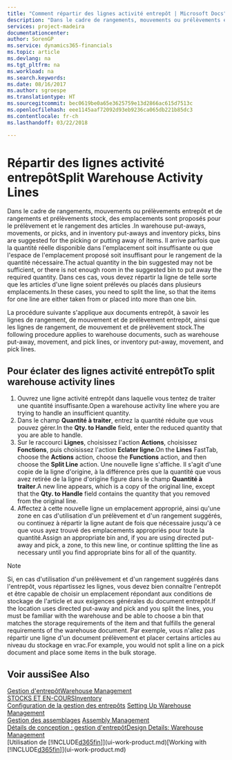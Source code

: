 ```yaml
---
title: "Comment répartir des lignes activité entrepôt | Microsoft Docs"
description: "Dans le cadre de rangements, mouvements ou prélèvements entrepôt et de rangements et prélèvements stock, des emplacements sont proposés pour le prélèvement et le rangement des articles . Il arrive parfois que la quantité réelle disponible dans l'emplacement soit insuffisante ou que l'espace de l'emplacement proposé soit insuffisant pour le rangement de la quantité nécessaire. Dans ces cas, vous devez répartir la ligne de telle sorte que les articles d'une ligne soient prélevés ou placés dans plusieurs emplacements."
services: project-madeira
documentationcenter: 
author: SorenGP
ms.service: dynamics365-financials
ms.topic: article
ms.devlang: na
ms.tgt_pltfrm: na
ms.workload: na
ms.search.keywords: 
ms.date: 08/16/2017
ms.author: sgroespe
ms.translationtype: HT
ms.sourcegitcommit: bec0619be0a65e3625759e13d2866ac615d7513c
ms.openlocfilehash: eee1145aaf72092d93eb9236ca065db221b85dc3
ms.contentlocale: fr-ch
ms.lasthandoff: 03/22/2018

---
```

# <a name="split-warehouse-activity-lines"></a><span data-ttu-id="4e07a-105">Répartir des lignes activité entrepôt</span><span class="sxs-lookup"><span data-stu-id="4e07a-105">Split Warehouse Activity Lines</span></span>
<span data-ttu-id="4e07a-106">Dans le cadre de rangements, mouvements ou prélèvements entrepôt et de rangements et prélèvements stock, des emplacements sont proposés pour le prélèvement et le rangement des articles .</span><span class="sxs-lookup"><span data-stu-id="4e07a-106">In warehouse put-aways, movements, or picks, and in inventory put-aways and inventory picks, bins are suggested for the picking or putting away of items.</span></span> <span data-ttu-id="4e07a-107">Il arrive parfois que la quantité réelle disponible dans l'emplacement soit insuffisante ou que l'espace de l'emplacement proposé soit insuffisant pour le rangement de la quantité nécessaire.</span><span class="sxs-lookup"><span data-stu-id="4e07a-107">The actual quantity in the bin suggested may not be sufficient, or there is not enough room in the suggested bin to put away the required quantity.</span></span> <span data-ttu-id="4e07a-108">Dans ces cas, vous devez répartir la ligne de telle sorte que les articles d'une ligne soient prélevés ou placés dans plusieurs emplacements.</span><span class="sxs-lookup"><span data-stu-id="4e07a-108">In these cases, you need to split the line, so that the items for one line are either taken from or placed into more than one bin.</span></span>  

<span data-ttu-id="4e07a-109">La procédure suivante s'applique aux documents entrepôt, à savoir les lignes de rangement, de mouvement et de prélèvement entrepôt, ainsi que les lignes de rangement, de mouvement et de prélèvement stock.</span><span class="sxs-lookup"><span data-stu-id="4e07a-109">The following procedure applies to warehouse documents, such as warehouse put-away, movement, and pick lines, or inventory put-away, movement, and pick lines.</span></span>  

## <a name="to-split-warehouse-activity-lines"></a><span data-ttu-id="4e07a-110">Pour éclater des lignes activité entrepôt</span><span class="sxs-lookup"><span data-stu-id="4e07a-110">To split warehouse activity lines</span></span>  
1.  <span data-ttu-id="4e07a-111">Ouvrez une ligne activité entrepôt dans laquelle vous tentez de traiter une quantité insuffisante.</span><span class="sxs-lookup"><span data-stu-id="4e07a-111">Open a warehouse activity line where you are trying to handle an insufficient quantity.</span></span>  
2.  <span data-ttu-id="4e07a-112">Dans le champ **Quantité à traiter**, entrez la quantité réduite que vous pouvez gérer.</span><span class="sxs-lookup"><span data-stu-id="4e07a-112">In the **Qty. to Handle** field, enter the reduced quantity that you are able to handle.</span></span>  
3.  <span data-ttu-id="4e07a-113">Sur le raccourci **Lignes**, choisissez l'action **Actions**, choisissez **Fonctions**, puis choisissez l'action **Eclater ligne**.</span><span class="sxs-lookup"><span data-stu-id="4e07a-113">On the **Lines** FastTab, choose the **Actions** action, choose the **Functions** action, and then choose the **Split Line** action.</span></span> <span data-ttu-id="4e07a-114">Une nouvelle ligne s'affiche. Il s'agit d'une copie de la ligne d'origine, à la différence près que la quantité que vous avez retirée de la ligne d'origine figure dans le champ **Quantité à traiter**.</span><span class="sxs-lookup"><span data-stu-id="4e07a-114">A new line appears, which is a copy of the original line, except that the **Qty. to Handle** field contains the quantity that you removed from the original line.</span></span>  
4.  <span data-ttu-id="4e07a-115">Affectez à cette nouvelle ligne un emplacement approprié, ainsi qu'une zone en cas d'utilisation d'un prélèvement et d'un rangement suggérés, ou continuez à répartir la ligne autant de fois que nécessaire jusqu'à ce que vous ayez trouvé des emplacements appropriés pour toute la quantité.</span><span class="sxs-lookup"><span data-stu-id="4e07a-115">Assign an appropriate bin and, if you are using directed put-away and pick, a zone, to this new line, or continue splitting the line as necessary until you find appropriate bins for all of the quantity.</span></span>  

> [!NOTE]  
>  <span data-ttu-id="4e07a-116">Si, en cas d'utilisation d'un prélèvement et d'un rangement suggérés dans l'entrepôt, vous répartissez les lignes, vous devez bien connaître l'entrepôt et être capable de choisir un emplacement répondant aux conditions de stockage de l'article et aux exigences générales du document entrepôt.</span><span class="sxs-lookup"><span data-stu-id="4e07a-116">If the location uses directed put-away and pick and you split the lines, you must be familiar with the warehouse and be able to choose a bin that matches the storage requirements of the item and that fulfills the general requirements of the warehouse document.</span></span> <span data-ttu-id="4e07a-117">Par exemple, vous n'allez pas répartir une ligne d'un document prélèvement et placer certains articles au niveau du stockage en vrac.</span><span class="sxs-lookup"><span data-stu-id="4e07a-117">For example, you would not split a line on a pick document and place some items in the bulk storage.</span></span>  

## <a name="see-also"></a><span data-ttu-id="4e07a-118">Voir aussi</span><span class="sxs-lookup"><span data-stu-id="4e07a-118">See Also</span></span>  
[<span data-ttu-id="4e07a-119">Gestion d'entrepôt</span><span class="sxs-lookup"><span data-stu-id="4e07a-119">Warehouse Management</span></span>](warehouse-manage-warehouse.md)  
[<span data-ttu-id="4e07a-120">STOCKS ET EN-COURS</span><span class="sxs-lookup"><span data-stu-id="4e07a-120">Inventory</span></span>](inventory-manage-inventory.md)  
<span data-ttu-id="4e07a-121">[Configuration de la gestion des entrepôts](warehouse-setup-warehouse.md)   </span><span class="sxs-lookup"><span data-stu-id="4e07a-121">[Setting Up Warehouse Management](warehouse-setup-warehouse.md)   </span></span>  
<span data-ttu-id="4e07a-122">[Gestion des assemblages](assembly-assemble-items.md)  </span><span class="sxs-lookup"><span data-stu-id="4e07a-122">[Assembly Management](assembly-assemble-items.md)  </span></span>  
[<span data-ttu-id="4e07a-123">Détails de conception : gestion d'entrepôt</span><span class="sxs-lookup"><span data-stu-id="4e07a-123">Design Details: Warehouse Management</span></span>](design-details-warehouse-management.md)  
<span data-ttu-id="4e07a-124">[Utilisation de [!INCLUDE[d365fin](includes/d365fin_md.md)]](ui-work-product.md)</span><span class="sxs-lookup"><span data-stu-id="4e07a-124">[Working with [!INCLUDE[d365fin](includes/d365fin_md.md)]](ui-work-product.md)</span></span>

